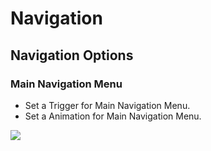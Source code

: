 # Navigation

## Navigation Options

### Main Navigation Menu

* Set a Trigger for Main Navigation Menu.
* Set a Animation for Main Navigation Menu.

![](http://transvelo.github.io/bethlehem/docs/images/theme-options-navigation.png)



